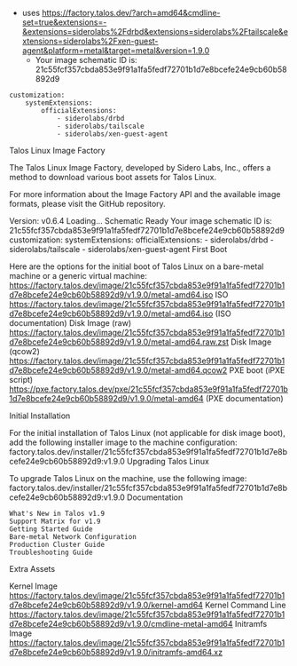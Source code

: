 - uses https://factory.talos.dev/?arch=amd64&cmdline-set=true&extensions=-&extensions=siderolabs%2Fdrbd&extensions=siderolabs%2Ftailscale&extensions=siderolabs%2Fxen-guest-agent&platform=metal&target=metal&version=1.9.0
  - Your image schematic ID is: 21c55fcf357cbda853e9f91a1fa5fedf72701b1d7e8bcefe24e9cb60b58892d9 
```
customization:
    systemExtensions:
        officialExtensions:
            - siderolabs/drbd
            - siderolabs/tailscale
            - siderolabs/xen-guest-agent
```

Talos Linux Image Factory

The Talos Linux Image Factory, developed by Sidero Labs, Inc., offers a method to download various boot assets for Talos Linux.

For more information about the Image Factory API and the available image formats, please visit the GitHub repository.

Version: v0.6.4
Loading...
Schematic Ready
Your image schematic ID is: 21c55fcf357cbda853e9f91a1fa5fedf72701b1d7e8bcefe24e9cb60b58892d9
customization:
    systemExtensions:
        officialExtensions:
            - siderolabs/drbd
            - siderolabs/tailscale
            - siderolabs/xen-guest-agent
First Boot

Here are the options for the initial boot of Talos Linux on a bare-metal machine or a generic virtual machine:
https://factory.talos.dev/image/21c55fcf357cbda853e9f91a1fa5fedf72701b1d7e8bcefe24e9cb60b58892d9/v1.9.0/metal-amd64.iso
ISO
    https://factory.talos.dev/image/21c55fcf357cbda853e9f91a1fa5fedf72701b1d7e8bcefe24e9cb60b58892d9/v1.9.0/metal-amd64.iso (ISO documentation) 
Disk Image (raw)
    https://factory.talos.dev/image/21c55fcf357cbda853e9f91a1fa5fedf72701b1d7e8bcefe24e9cb60b58892d9/v1.9.0/metal-amd64.raw.zst 
Disk Image (qcow2)
    https://factory.talos.dev/image/21c55fcf357cbda853e9f91a1fa5fedf72701b1d7e8bcefe24e9cb60b58892d9/v1.9.0/metal-amd64.qcow2 
PXE boot (iPXE script)
    https://pxe.factory.talos.dev/pxe/21c55fcf357cbda853e9f91a1fa5fedf72701b1d7e8bcefe24e9cb60b58892d9/v1.9.0/metal-amd64 (PXE documentation)

Initial Installation

For the initial installation of Talos Linux (not applicable for disk image boot), add the following installer image to the machine configuration:
factory.talos.dev/installer/21c55fcf357cbda853e9f91a1fa5fedf72701b1d7e8bcefe24e9cb60b58892d9:v1.9.0
Upgrading Talos Linux

To upgrade Talos Linux on the machine, use the following image:
factory.talos.dev/installer/21c55fcf357cbda853e9f91a1fa5fedf72701b1d7e8bcefe24e9cb60b58892d9:v1.9.0
Documentation

    What's New in Talos v1.9
    Support Matrix for v1.9
    Getting Started Guide
    Bare-metal Network Configuration
    Production Cluster Guide
    Troubleshooting Guide

Extra Assets

Kernel Image
    https://factory.talos.dev/image/21c55fcf357cbda853e9f91a1fa5fedf72701b1d7e8bcefe24e9cb60b58892d9/v1.9.0/kernel-amd64 
Kernel Command Line
    https://factory.talos.dev/image/21c55fcf357cbda853e9f91a1fa5fedf72701b1d7e8bcefe24e9cb60b58892d9/v1.9.0/cmdline-metal-amd64 
Initramfs Image
    https://factory.talos.dev/image/21c55fcf357cbda853e9f91a1fa5fedf72701b1d7e8bcefe24e9cb60b58892d9/v1.9.0/initramfs-amd64.xz
